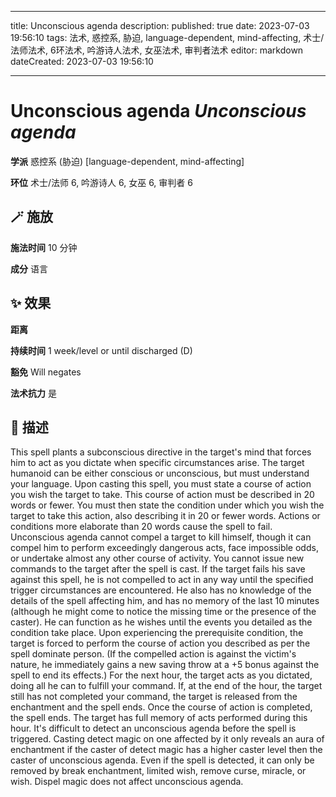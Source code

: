 
---
title: Unconscious agenda
description: 
published: true
date: 2023-07-03 19:56:10
tags: 法术, 惑控系, 胁迫, language-dependent, mind-affecting, 术士/法师法术, 6环法术, 吟游诗人法术, 女巫法术, 审判者法术
editor: markdown
dateCreated: 2023-07-03 19:56:10

---

# **Unconscious agenda** *Unconscious agenda*

**学派** 惑控系 (胁迫) \[language-dependent, mind-affecting\] 

**环位** 术士/法师 6, 吟游诗人 6, 女巫 6, 审判者 6

## 🪄 施放

**施法时间** 10 分钟

**成分** 语言

## ✨ 效果  

**距离**   

**持续时间** 1 week/level or until discharged (D) 

**豁免** Will negates

**法术抗力** 是

## 📖 描述

This spell plants a subconscious directive in the target's mind that forces him to act as you dictate when specific circumstances arise. The target humanoid can be either conscious or unconscious, but must understand your language. Upon casting this spell, you must state a course of action you wish the target to take. This course of action must be described in 20 words or fewer. You must then state the condition under which you wish the target to take this action, also describing it in 20 or fewer words. Actions or conditions more elaborate than 20 words cause the spell to fail. Unconscious agenda cannot compel a target to kill himself, though it can compel him to perform exceedingly dangerous acts, face impossible odds, or undertake almost any other course of activity. You cannot issue new commands to the target after the spell is cast.  If the target fails his save against this spell, he is not compelled to act in any way until the specified trigger circumstances are encountered. He also has no knowledge of the details of the spell affecting him, and has no memory of the last 10 minutes (although he might come to notice the missing time or the presence of the caster). He can function as he wishes until the events you detailed as the condition take place. Upon experiencing the prerequisite condition, the target is forced to perform the course of action you described as per the spell dominate person. (If the compelled action is against the victim's nature, he immediately gains a new saving throw at a +5 bonus against the spell to end its effects.) For the next hour, the target acts as you dictated, doing all he can to fulfill your command. If, at the end of the hour, the target still has not completed your command, the target is released from the enchantment and the spell ends. Once the course of action is completed, the spell ends. The target has full memory of acts performed during this hour.  It's difficult to detect an unconscious agenda before the spell is triggered. Casting detect magic on one affected by it only reveals an aura of enchantment if the caster of detect magic has a higher caster level then the caster of unconscious agenda. Even if the spell is detected, it can only be removed by break enchantment, limited wish, remove curse, miracle, or wish. Dispel magic does not affect unconscious agenda.
    